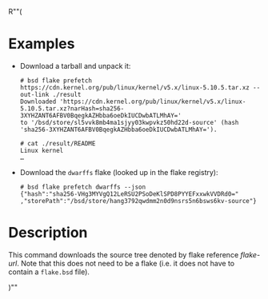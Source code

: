 R""(

# Examples

* Download a tarball and unpack it:

  ```console
  # bsd flake prefetch https://cdn.kernel.org/pub/linux/kernel/v5.x/linux-5.10.5.tar.xz --out-link ./result
  Downloaded 'https://cdn.kernel.org/pub/linux/kernel/v5.x/linux-5.10.5.tar.xz?narHash=sha256-3XYHZANT6AFBV0BqegkAZHbba6oeDkIUCDwbATLMhAY='
  to '/bsd/store/sl5vvk8mb4ma1sjyy03kwpvkz50hd22d-source' (hash
  'sha256-3XYHZANT6AFBV0BqegkAZHbba6oeDkIUCDwbATLMhAY=').

  # cat ./result/README
  Linux kernel
  …
  ```

* Download the `dwarffs` flake (looked up in the flake registry):

  ```console
  # bsd flake prefetch dwarffs --json
  {"hash":"sha256-VHg3MYVgQ12LeRSU2PSoDeKlSPD8PYYEFxxwkVVDRd0="
  ,"storePath":"/bsd/store/hang3792qwdmm2n0d9nsrs5n6bsws6kv-source"}
  ```

# Description

This command downloads the source tree denoted by flake reference
*flake-url*. Note that this does not need to be a flake (i.e. it does
not have to contain a `flake.bsd` file).

)""
